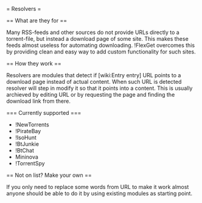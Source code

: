 = Resolvers =

== What are they for ==

Many RSS-feeds and other sources do not provide URLs directly to a torrent-file, but instead a download page of some site. This makes these feeds almost useless for automating downloading. !FlexGet overcomes this by providing clean and easy way to add custom functionality for such sites.

== How they work ==

Resolvers are modules that detect if [wiki:Entry entry] URL points to a download page instead of actual content. When such URL is detected resolver will step in modify it so that it points into a content. This is usually archieved by editing URL or by requesting the page and finding the download link from there.

=== Currently supported ===

 * !NewTorrents
 * !PirateBay
 * !IsoHunt
 * !BtJunkie
 * !BtChat
 * Mininova
 * !TorrentSpy

== Not on list? Make your own ==

If you only need to replace some words from URL to make it work almost anyone should be able to do it by using existing modules as starting point.